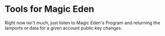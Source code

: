 # Tools for Magic Eden 
Right now isn't much, just listen to Magic Eden's Program and returning the lamports or data for a given account public key changes.